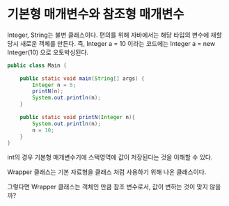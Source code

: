 # 기본형 매개변수와 참조형 매개변수
Integer, String는 불변 클래스이다.
편의를 위해 자바에서는 해당 타입의 변수에 재할당시 새로운 객체를 만든다.
즉, Integer a = 10 이라는 코드에는 Integer a = new Integer(10) 으로 오토박싱된다.


```java
public class Main {  
      
    public static void main(String[] args) {  
        Integer n = 5;  
        printN(n);  
        System.out.println(n);  
    }  
  
    public static void printN(Integer n){  
        System.out.println(n);  
        n = 10;  
    }  
}
```
int의 경우 기본형 매개변수기에 스택영역에 값이 저장된다는 것을 이해할 수 있다.

Wrapper 클래스는 기본 자료형을 클래스 처럼 사용하기 위해 나온 클래스이다.

그렇다면 Wrapper 클래스는 객체인 만큼 참조 변수로서, 값이 변하는 것이 맞지 않을까?


